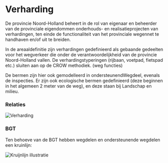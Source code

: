 ﻿# Verharding

De provincie Noord-Holland beheert in de rol van eigenaar en beheerder van de provinciale eigendommen onderhouds- en realisatieprojecten van verhardingen, ten einde de functionaliteit van het provinciale wegennet te handhaven en/of uit te breiden.

In de areaaldefinitie zijn verhardingen gedefinieerd als gebaande gedeelten voor het wegverkeer die onder de verantwoordelijkheid van de provincie Noord-Holland vallen. De verhardingstyperingen (rijbaan, voetpad, fietspad etc.) sluiten aan op de CROW methodiek. (weg functies)

De bermen zijn hier ook gemodelleerd in ondersteunendWegdeel, evenals de inspecties. Er zijn ook ecologische bermen gedefinieerd (deze beginnen in het algemeen 2 meter van de weg), en deze staan bij Landschap en milieu.

### Relaties

![Verharding](D:\git\bu_geodata_beheer\gereedschap\documentatie\areaaldata_datamodel\4.3d4\Objectbladen\02_Verharding\verharding_relaties.png)

### BGT

Ten behoeve van de BGT hebben wegdelen en ondersteunende wegdelen een kruinlijn:

![Kruijnlijn illustratie](D:\git\bu_geodata_beheer\gereedschap\documentatie\areaaldata_datamodel\4.3d4\Objectbladen\02_Verharding\kruinlijn.png)


